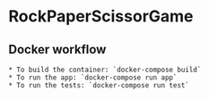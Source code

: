 # RockPaperScissorGame

## Docker workflow
    * To build the container: `docker-compose build`
    * To run the app: `docker-compose run app`
    * To run the tests: `docker-compose run test`